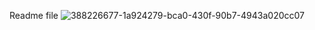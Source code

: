 Readme file
![388226677-1a924279-bca0-430f-90b7-4943a020cc07](https://github.com/user-attachments/assets/efb14187-58d7-4e4f-a76c-5f4e38213516)

